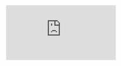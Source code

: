 ![Exam-guide](https://d1.awsstatic.com/training-and-certification/docs-sa-pro/AWS%20Certified%20Solutions%20Architect-Professional_Exam%20Guide.pdf)
